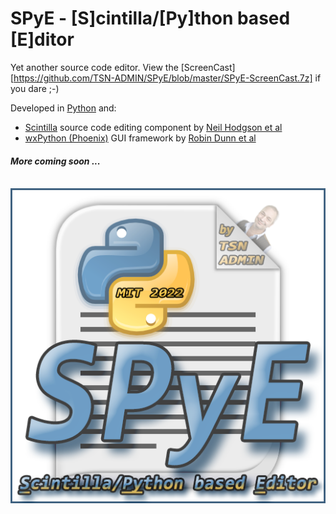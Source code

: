 # SPyE - [S]cintilla/[Py]thon based [E]ditor
Yet another source code editor. View the [ScreenCast][https://github.com/TSN-ADMIN/SPyE/blob/master/SPyE-ScreenCast.7z] if you dare ;-)

Developed in [Python](https://www.python.org) and:
- [Scintilla](https://www.scintilla.org) source code editing component by [Neil Hodgson et al](https://en.wikipedia.org/wiki/Scintilla_(software))
- [wxPython (Phoenix)](https://wxpython.org) GUI framework by [Robin Dunn et al](https://en.wikipedia.org/wiki/WxPython)

#### *More coming soon ...*

[comment]: ![](./SPyE.png)

[comment]: &nbsp;&nbsp;&nbsp;&nbsp;&nbsp;&nbsp;&nbsp;&nbsp;&nbsp;&nbsp;&nbsp;&nbsp;&nbsp;&nbsp;&nbsp;&nbsp;&nbsp;&nbsp;&nbsp;

<br/>

<img src="./SPyE.png" width="" alt="GPL should be MIT...">
